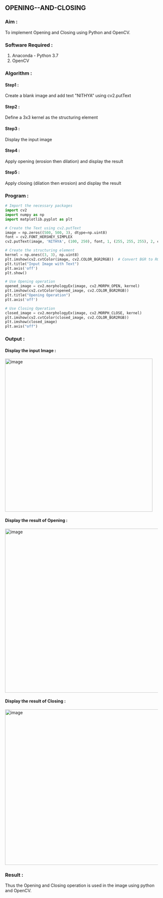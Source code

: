 ## OPENING--AND-CLOSING

### Aim :
To implement Opening and Closing using Python and OpenCV.

### Software Required :
1. Anaconda - Python 3.7
2. OpenCV
   
### Algorithm :
#### Step1 :
Create a blank image and add text "NITHYA" using cv2.putText
#### Step2 :
Define a 3x3 kernel as the structuring element
#### Step3 :
Display the input image
#### Step4 :
Apply opening (erosion then dilation) and display the result
#### Step5 :
Apply closing (dilation then erosion) and display the result
 
### Program :

``` Python
# Import the necessary packages
import cv2
import numpy as np
import matplotlib.pyplot as plt

# Create the Text using cv2.putText
image = np.zeros((500, 500, 3), dtype=np.uint8)
font = cv2.FONT_HERSHEY_SIMPLEX
cv2.putText(image, 'NITHYA', (100, 250), font, 1, (255, 255, 255), 2, cv2.LINE_AA)

# Create the structuring element
kernel = np.ones((3, 3), np.uint8)
plt.imshow(cv2.cvtColor(image, cv2.COLOR_BGR2RGB))  # Convert BGR to RGB for displaying
plt.title("Input Image with Text")
plt.axis('off')
plt.show()

# Use Opening operation
opened_image = cv2.morphologyEx(image, cv2.MORPH_OPEN, kernel)
plt.imshow(cv2.cvtColor(opened_image, cv2.COLOR_BGR2RGB)) 
plt.title("Opening Operation")
plt.axis('off')

# Use Closing Operation
closed_image = cv2.morphologyEx(image, cv2.MORPH_CLOSE, kernel)
plt.imshow(cv2.cvtColor(closed_image, cv2.COLOR_BGR2RGB)) 
plt.imshow(closed_image)
plt.axis("off")
```

### Output :
#### Display the input Image :
<img width="486" height="505" alt="image" src="https://github.com/user-attachments/assets/c8e1e77e-01e0-4b71-bef0-da81a91da550" />

#### Display the result of Opening :
<img width="678" height="541" alt="image" src="https://github.com/user-attachments/assets/3164411d-df64-4765-8f68-9d48a621fef5" />

#### Display the result of Closing :
<img width="668" height="513" alt="image" src="https://github.com/user-attachments/assets/9c3a75af-31c6-44e4-afc6-f4f10e39c6cc" />

### Result :
Thus the Opening and Closing operation is used in the image using python and OpenCV.
